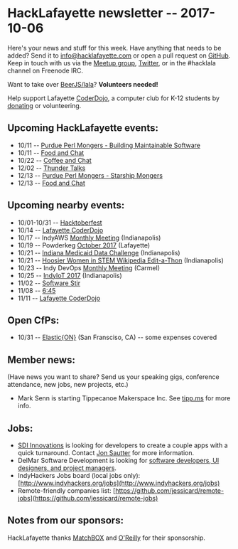 # HackLafayette newsletter -- 2017-10-06

Here's your news and stuff for this week. Have anything that needs to be added? Send it to info@hacklafayette.com or open a pull request on [GitHub](https://github.com/hacklafayette/newsletter). Keep in touch with us via the [Meetup group](https://www.meetup.com/hacklafayette/), [Twitter](https://twitter.com/hacklafayette), or in the #hacklala channel on Freenode IRC.

Want to take over [BeerJS/lala](https://github.com/beerjs/lala)? **Volunteers needed!**

Help support Lafayette [CoderDojo](http://www.greaterlafayettecommerce.com/greater-lafayette-coder-dojo), a computer club for K-12 students by [donating](https://www.generosity.com/education-fundraising/be-a-bit-in-our-byte) or volunteering.

## Upcoming HackLafayette events:
* 10/11 -- [Purdue Perl Mongers - Building Maintainable Software](https://www.meetup.com/hacklafayette/events/243393803/)
* 10/11 -- [Food and Chat](https://www.meetup.com/hacklafayette/events/243393811/)
* 10/22 -- [Coffee and Chat](https://www.meetup.com/hacklafayette/events/243711819/)
* 12/02 -- [Thunder Talks](https://www.meetup.com/hacklafayette/events/242833850/)
* 12/13 -- [Purdue Perl Mongers - Starship Mongers](https://www.meetup.com/hacklafayette/events/244256130/)
* 12/13 -- [Food and Chat](https://www.meetup.com/hacklafayette/events/244255880/)

## Upcoming nearby events:
* 10/01-10/31 -- [Hacktoberfest](https://blog.digitalocean.com/hacktoberfest-2017/)
* 10/14 -- [Lafayette CoderDojo](https://www.eventbrite.com/e/lafayette-coderdojo-tickets-27123344654)
* 10/17 -- IndyAWS [Monthly Meeting](https://www.meetup.com/IndyAWS/events/240027569/) (Indianapolis)
* 10/19 -- Powderkeg [October 2017](https://www.meetup.com/powderkeg-greaterlala/events/243924742/) (Lafayette)
* 10/21 -- [Indiana Medicaid Data Challenge](https://www.eventbrite.com/e/2017-indiana-medicaid-data-challenge-registration-37715215224) (Indianapolis)
* 10/21 -- [Hoosier Women in STEM Wikipedia Edit-a-Thon](https://www.eventbrite.com/e/hoosier-women-in-stem-wikipedia-edit-a-thon-tickets-32965968098?aff=es2) (Indianapolis)
* 10/23 -- Indy DevOps [Monthly Meeting](https://www.meetup.com/IndyDevOps/events/241988798/) (Carmel)
* 10/25 -- [IndyIoT 2017](https://www.eventbrite.com/e/hoosier-women-in-stem-wikipedia-edit-a-thon-tickets-32965968098?aff=es2) (Indianapolis)
* 11/02 -- [Software Stir](https://www.facebook.com/events/277508122756795/)
* 11/08 -- [6:45](https://www.facebook.com/events/1764944957138608/)
* 11/11 -- [Lafayette CoderDojo](https://www.eventbrite.com/e/lafayette-coderdojo-tickets-27123344654)

## Open CfPs:
* 10/31 -- [Elastic{ON}](https://www.elastic.co/elasticon/speak) (San Fransciso, CA) -- some expenses covered

## Member news:
(Have news you want to share? Send us your speaking gigs, conference attendance, new jobs, new projects, etc.)
* Mark Senn is starting Tippecanoe Makerspace Inc. See [tipp.ms](http://tipp.ms) for more info. 

## Jobs:
* [SDI Innovations](http://sdiinnovations.com) is looking for developers to create a couple apps with a quick turnaround. Contact [Jon Sautter](mailto:jon@sdiinnovations.com ) for more information.
* DelMar Software Development is looking for [software developers, UI designers, and project managers](http://www.delmarsd.com/join).
* IndyHackers Jobs board (local jobs only): [http://www.indyhackers.org/jobs](http://www.indyhackers.org/jobs)
* Remote-friendly companies list: [https://github.com/jessicard/remote-jobs](https://github.com/jessicard/remote-jobs)

## Notes from our sponsors:

HackLafayette thanks [MatchBOX](http://matchboxstudio.org/) and [O'Reilly](http://www.oreilly.com/) for their sponsorship.
